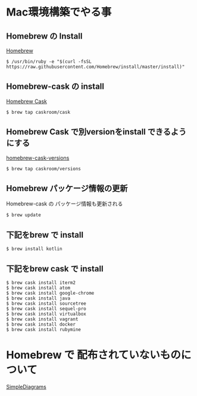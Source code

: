 # Mac環境構築でやる事

## Homebrew の Install

[Homebrew](http://brew.sh/index_ja.html)

```
$ /usr/bin/ruby -e "$(curl -fsSL https://raw.githubusercontent.com/Homebrew/install/master/install)"
```

## Homebrew-cask の install

[Homebrew Cask](https://caskroom.github.io/)

```
$ brew tap caskroom/cask
```

## Homebrew Cask で別versionをinstall できるようにする

[homebrew-cask-versions](https://github.com/caskroom/homebrew-versions)

```
$ brew tap caskroom/versions
```

## Homebrew パッケージ情報の更新

Homebrew-cask の パッケージ情報も更新される

```
$ brew update
```

## 下記をbrew で install

```
$ brew install kotlin
```

## 下記をbrew cask で install

```
$ brew cask install iterm2
$ brew cask install atom
$ brew cask install google-chrome
$ brew cask install java
$ brew cask install sourcetree
$ brew cask install sequel-pro
$ brew cask install virtualbox
$ brew cask install vagrant
$ brew cask install docker
$ brew cask install rubymine
```

# Homebrew で 配布されていないものについて

[SimpleDiagrams](http://www.simplediagrams.com/)
